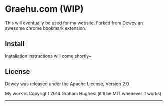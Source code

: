 # Graehu.com (WIP)

This will eventually be used for my website. Forked from [Dewey](https://github.com/deweyapp/dewey) an awesome chrome bookmark extension.

## Install

Installation instructions will come shortly~

## License
Dewey was released under the Apache License, Version 2.0

My work is Copyright 2014 Graham Hughes. (it'll be MIT whenever it works)
***
